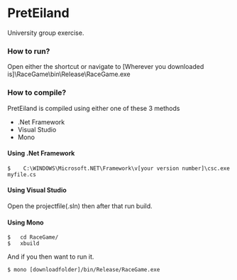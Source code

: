 # PretEiland
University group exercise.

### How to run?

Open either the shortcut or navigate to [Wherever you downloaded is]\RaceGame\bin\Release\RaceGame.exe


### How to compile?

PretEiland is compiled using either one of these 3 methods

* .Net Framework
* Visual Studio
* Mono

#### Using .Net Framework

```shell
$    C:\WINDOWS\Microsoft.NET\Framework\v[your version number]\csc.exe myfile.cs
```

#### Using Visual Studio

Open the projectfile(.sln) then after that run build.


#### Using Mono

```shell
$   cd RaceGame/
$   xbuild
```

And if you then want to run it.

```shell
$ mono [downloadfolder]/bin/Release/RaceGame.exe
```
